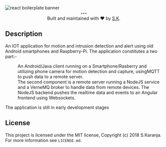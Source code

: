 <img src="http://www.bitreactive.com/wp-content/uploads/2014/08/FullSizeRender21-1024x1024.jpg" alt="react boilerplate banner" align="center" />

<br />

<div align="center"><strong>---</strong></div>

<div align="center">
  Built and maintained with ❤️ by <a href="https://skdev.work">S.K</a>.
</div>

## Description
An IOT application for motion and intrusion detection and alert using old Android smartphones and Raspberry-Pi. The application constitutes a two part:- 
<dl>
  <dd>
An Android/Java client running on a Smartphone/Rasberry and utilizing phone camera for motion detection and capture, usingMQTT to push data to a remote server. 
  </dd>
  <dd>
     The second component is a remote server running a NodeJS service and a VerneMQ broker to handle data from remote devices. The    NodeJS backend pushes the realtime data and events to an Angular frontend using Websockets.
  </dd>
  </dl>
  The application is still in early development stages

## License

This project is licensed under the MIT license, Copyright (c) 2018 S.Karanja. For more information see `LICENSE.md`.




